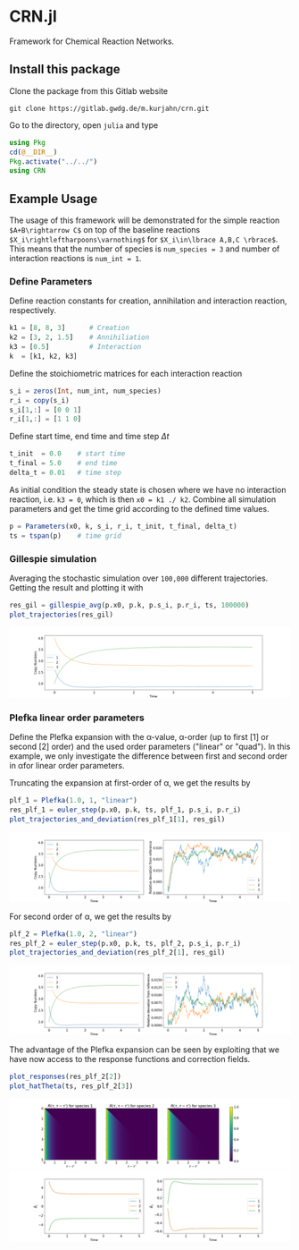 # CRN.jl

Framework for Chemical Reaction Networks.

## Install this package

Clone the package from this Gitlab website
```
git clone https://gitlab.gwdg.de/m.kurjahn/crn.git
```

Go to the directory, open `julia` and type
```julia
using Pkg
cd(@__DIR__)
Pkg.activate("../../")
using CRN
```

## Example Usage

The usage of this framework will be demonstrated for the simple reaction `$A+B\rightarrow C$` on top of the baseline reactions `$X_i\rightleftharpoons\varnothing$` for `$X_i\in\lbrace A,B,C \rbrace$`. This means that the number of species is `num_species = 3` and number of interaction reactions is `num_int = 1`. 

### Define Parameters
Define reaction constants for creation, annihilation and interaction reaction, respectively.
```julia
k1 = [8, 8, 3]      # Creation
k2 = [3, 2, 1.5]    # Annihiliation
k3 = [0.5]          # Interaction
k  = [k1, k2, k3]
```

Define the stoichiometric matrices for each interaction reaction
```julia
s_i = zeros(Int, num_int, num_species)
r_i = copy(s_i)
s_i[1,:] = [0 0 1]
r_i[1,:] = [1 1 0]
```

Define start time, end time and time step $\Delta t$
```julia
t_init  = 0.0    # start time
t_final = 5.0    # end time
delta_t = 0.01   # time step
```

As initial condition the steady state is chosen where we have no interaction reaction, i.e. `k3 = 0`, which is then `x0 = k1 ./ k2`. Combine all simulation parameters and get the time grid according to the defined time values.
```julia
p = Parameters(x0, k, s_i, r_i, t_init, t_final, delta_t)
ts = tspan(p)    # time grid
```

### Gillespie simulation
Averaging the stochastic simulation over `100,000` different trajectories. Getting the result and plotting it with
```julia
res_gil = gillespie_avg(p.x0, p.k, p.s_i, p.r_i, ts, 100000)
plot_trajectories(res_gil)
```
![Gillespie](figures/gillespie.png)

### Plefka linear order parameters

Define the Plefka expansion with the α-value, α-order (up to first [1] or second [2] order) and the used order parameters ("linear" or "quad"). In this example, we only investigate the difference between first and second order in αfor linear order parameters. 

Truncating the expansion at first-order of α, we get the results by
```julia
plf_1 = Plefka(1.0, 1, "linear")
res_plf_1 = euler_step(p.x0, p.k, ts, plf_1, p.s_i, p.r_i)
plot_trajectories_and_deviation(res_plf_1[1], res_gil)
```
![Plefka_11](figures/plefka_1.png)

For second order of α, we get the results by
```julia
plf_2 = Plefka(1.0, 2, "linear")
res_plf_2 = euler_step(p.x0, p.k, ts, plf_2, p.s_i, p.r_i)
plot_trajectories_and_deviation(res_plf_2[1], res_gil)
```
![Plefka_11](figures/plefka_2.png)

The advantage of the Plefka expansion can be seen by exploiting that we have now access to the response functions and correction fields.
```julia
plot_responses(res_plf_2[2])
plot_hatTheta(ts, res_plf_2[3])
```
![Plefka_11](figures/plefka_2_resp.png)
![Plefka_11](figures/plefka_2_hatTheta.png)